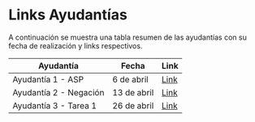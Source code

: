 # Links Ayudantías

A continuación se muestra una tabla resumen de las ayudantías con su fecha de realización y links respectivos.

| Ayudantía             | Fecha               | Link           |
|-----------------------|---------------------|----------------|
| Ayudantía 1 - ASP     | 6 de abril          | [Link](https://www.youtube.com/watch?v=4zjLI5G-2IA)|
| Ayudantía 2 - Negación| 13 de abril         | [Link](https://www.youtube.com/watch?v=v86IKJYU-Ak)|
| Ayudantía 3 - Tarea 1 | 26 de abril         | [Link](https://www.youtube.com/watch?v=4kC7XviHOQ8)|


